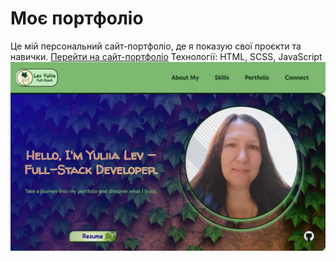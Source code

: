 # Моє портфоліо

Це мій персональний сайт-портфоліо, де я показую свої проєкти та навички.
[Перейти на сайт-портфоліо](https://github.com/RITAS2000/Portfolio-Lev-Yuliia)
Технології: HTML, SCSS, JavaScript
![Скріншот головної сторінки](/public/my-portfolio-rrr.jpg)
